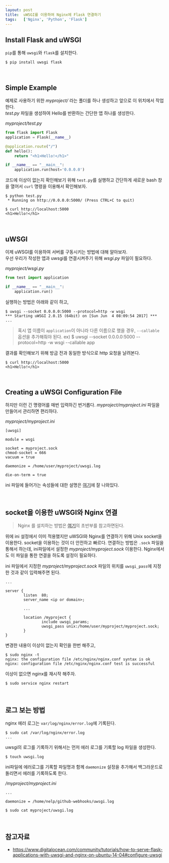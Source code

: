```yaml
---
layout: post
title:  uWSGI를 이용하여 Nginx에 Flask 연결하기
tags:   ['Nginx', 'Python', 'Flask']
---
```



## Install Flask and uWSGI  

`pip`를 통해 `uwsgi`와 `flask`를 설치한다.  

```
$ pip install uwsgi flask
```  

<br/>  

## Simple Example  

예제로 사용하기 위한 _myproject/_ 라는 폴더를 하나 생성하고 앞으로 이 위치에서 작업한다.  
_test.py_ 파일을 생성하여 Hello를 반환하는 간단한 앱 하나를 생성한다.  

_myproject/test.py_  

```python
from flask import Flask
application = Flask(__name__)

@application.route("/")
def hello():
    return "<h1>Hello!</h1>"

if __name__ == "__main__":
    application.run(host='0.0.0.0')
```   

코드에 이상이 없는지 확인해보기 위해 `test.py`를 실행하고 간단하게 새로운 bash 창을 열어서 `curl` 명령을 이용해서 확인해보자.  

```
$ python test.py
 * Running on http://0.0.0.0:5000/ (Press CTRL+C to quit)
```

```
$ curl http://localhost:5000
<h1>Hello!</h1>
```

<br/>  

## uWSGI  

이제 uWSGI를 이용하여 서버를 구동시키는 방법에 대해 알아보자.  
우선 우리가 작성한 앱과 uwsgi를 연결시켜주기 위해 _wsgi.py_ 파일이 필요하다.  

_myproject/wsgi.py_  

```python
from test import application

if __name__ == "__main__":
    application.run()
```

실행하는 방법은 아래와 같이 하고,

```
$ uwsgi --socket 0.0.0.0:5000 --protocol=http -w wsgi
*** Starting uWSGI 2.0.15 (64bit) on [Sun Jun  4 08:09:54 2017] ***
...
```

> 혹시 앱 이름이 `application`이 아니라 다른 이름으로 했을 경우, `--callable` 옵션을 추가해줘야 된다. ex) $ uwsgi --socket 0.0.0.0:5000 --protocol=http -w wsgi --callable app

결과를 확인해보기 위해 방금 전과 동일한 방식으로 http 요청을 날려본다.  

```
$ curl http://localhost:5000
<h1>Hello!</h1>
```

<br/>  

## Creating a uWSGI Configuration File  

하지만 이런 긴 명령어를 매번 입력하긴 번거롭다. _myproject/myproject.ini_ 파일을 만들어서 관리하면 편리하다.  

_myproject/myproject.ini_  

```
[uwsgi]

module = wsgi

socket = myproject.sock
chmod-socket = 666
vacuum = true

daemonize = /home/user/myproject/uwsgi.log

die-on-term = true
```  

ini 파일에 들어가는 속성들에 대한 설명은 [여기](https://twpower.github.io/linux/2017/04/18/43(ini%ED%8C%8C%EC%9D%BC%EC%9D%84-%ED%86%B5%ED%95%B4-uWSGI-%EC%8B%A4%ED%96%89%ED%95%98%EA%B8%B0).html)에 잘 나와있다.  

<br/>

## socket을 이용한 uWSGI와 Nginx 연결  

> Nginx 를 설치하는 방법은 [여기](https://cjh5414.github.io/ubuntu-deploy-with-django-uwsgi-nginx/)의 초반부를 참고하면된다.  

위에 ini 설정에서 이미 적용했지만 uWSGI와 Nginx를 연결하기 위해 Unix socket을 이용한다. socket을 이용하는 것이 더 안전하고 빠르다. 연결하는 방법은 `.sock` 파일을 통해서 하는데, ini파일에서 설정한 _myproject/myproject.sock_ 이용한다. Nginx에서도 이 파일을 통한 연결을 하도록 설정이 필요하다.

ini 파일에서 지정한 _myproject/myproject.sock_ 파일의 위치를 `uwsgi_pass`에 지정한 것과 같이 입력해주면 된다.  

```
...

server {
        listen  80;
        server_name <ip or domain>;

        ...

        location /myproject {
                include uwsgi_params;
                uwsgi_pass unix:/home/user/myproject/myproject.sock;
        }
}
```  

변경한 내용이 이상이 없는지 확인을 한번 해주고,

```
$ sudo nginx -t
nginx: the configuration file /etc/nginx/nginx.conf syntax is ok
nginx: configuration file /etc/nginx/nginx.conf test is successful
```  

이상이 없으면 nginx를 재시작 해주자.  

```
$ sudo service nginx restart
```  

<br/>

## 로그 보는 방법  

nginx 에러 로그는 `var/log/nginx/error.log`에 기록된다.  

```
$ sudo cat /var/log/nginx/error.log
...
```  

uwsgi의 로그를 기록하기 위해서는 먼저 에러 로그를 기록할 log 파일을 생성한다.

```
$ touch uwsgi.log
```  

ini파일에 에러로그를 기록할 파일명과 함께 `daemonize` 설정을 추가해서 백그라운드로 돌리면서 에러를 기록하도록 한다.  

_/myproject/myproject.ini_  

```
...

daemonize = /home/nelp/github-webhooks/uwsgi.log
```   

```
$ sudo cat myproject/uwsgi.log
```  

<br/>  

## 참고자료  

- <https://www.digitalocean.com/community/tutorials/how-to-serve-flask-applications-with-uwsgi-and-nginx-on-ubuntu-14-04#configure-uwsgi>   
